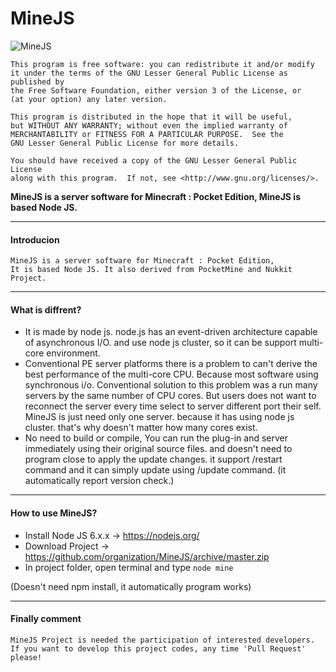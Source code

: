 # MineJS

![MineJS](http://i.imgur.com/cSZqZpj.png)

	This program is free software: you can redistribute it and/or modify
	it under the terms of the GNU Lesser General Public License as published by
	the Free Software Foundation, either version 3 of the License, or
	(at your option) any later version.

	This program is distributed in the hope that it will be useful,
	but WITHOUT ANY WARRANTY; without even the implied warranty of
	MERCHANTABILITY or FITNESS FOR A PARTICULAR PURPOSE.  See the
	GNU Lesser General Public License for more details.

	You should have received a copy of the GNU Lesser General Public License
	along with this program.  If not, see <http://www.gnu.org/licenses/>.

__MineJS is a server software for Minecraft : Pocket Edition, MineJS is based Node JS.__

-------------
#### Introducion
    MineJS is a server software for Minecraft : Pocket Edition,
    It is based Node JS. It also derived from PocketMine and Nukkit Project.
-------------
#### What is diffrent?
- It is made by node js. node.js has an event-driven architecture capable of asynchronous I/O. and use node js cluster, so it can be support multi-core environment.
- Conventional PE server platforms there is a problem to can't derive the best performance of the multi-core CPU. Because most software using synchronous i/o. Conventional solution to this problem was a run many servers by the same number of CPU cores. But users does not want to reconnect the server every time select to server different port their self. MineJS is just need only one server. because it has using node js cluster. that's why doesn't matter how many cores exist.
- No need to build or compile, You can run the plug-in and server immediately using their original source files. and doesn't need to program close to apply the update changes. it support /restart command and it can simply update using /update command. (it automatically report version check.)

-------------
#### How to use MineJS?
- Install Node JS 6.x.x -> https://nodejs.org/
- Download Project -> https://github.com/organization/MineJS/archive/master.zip
- In project folder, open terminal and type `node mine`

(Doesn't need npm install, it automatically program works)

-------------
#### Finally comment
    MineJS Project is needed the participation of interested developers.
    If you want to develop this project codes, any time 'Pull Request' please!